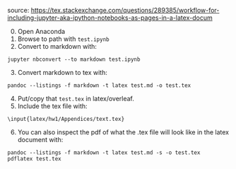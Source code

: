 source: https://tex.stackexchange.com/questions/289385/workflow-for-including-jupyter-aka-ipython-notebooks-as-pages-in-a-latex-docum

0. Open Anaconda
1. Browse to path with `test.ipynb`
2. Convert to markdown with:
```
jupyter nbconvert --to markdown test.ipynb
```
3. Convert markdown to tex with: 
```
pandoc --listings -f markdown -t latex test.md -o test.tex
```
4. Put/copy that `test.tex` in latex/overleaf.
5. Include the tex file with:
```
\input{latex/hw1/Appendices/text.tex}
```
6. You can also inspect the pdf of what the .tex file will look like in the latex document with:
```
pandoc --listings -f markdown -t latex test.md -s -o test.tex
pdflatex test.tex
```